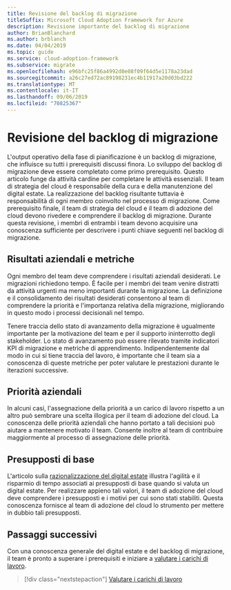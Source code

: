 ```yaml
---
title: Revisione del backlog di migrazione
titleSuffix: Microsoft Cloud Adoption Framework for Azure
description: Revisione importante del backlog di migrazione
author: BrianBlanchard
ms.author: brblanch
ms.date: 04/04/2019
ms.topic: guide
ms.service: cloud-adoption-framework
ms.subservice: migrate
ms.openlocfilehash: e96bfc25f86a4992d0e08f09f64d5e1178a23dad
ms.sourcegitcommit: a26c27ed72ac89198231ec4b11917a20d03bd222
ms.translationtype: MT
ms.contentlocale: it-IT
ms.lasthandoff: 09/06/2019
ms.locfileid: "70825367"
---
```

# <a name="migration-backlog-review"></a>Revisione del backlog di migrazione

L'output operativo della fase di pianificazione è un backlog di migrazione, che influisce su tutti i prerequisiti discussi finora. Lo sviluppo del backlog di migrazione deve essere completato come primo prerequisito. Questo articolo funge da attività cardine per completare le attività essenziali. Il team di strategia del cloud è responsabile della cura e della manutenzione del digital estate. La realizzazione del backlog risultante tuttavia è responsabilità di ogni membro coinvolto nel processo di migrazione. Come prerequisito finale, il team di strategia del cloud e il team di adozione del cloud devono rivedere e comprendere il backlog di migrazione. Durante questa revisione, i membri di entrambi i team devono acquisire una conoscenza sufficiente per descrivere i punti chiave seguenti nel backlog di migrazione.

## <a name="business-outcomes-and-metrics"></a>Risultati aziendali e metriche

Ogni membro del team deve comprendere i risultati aziendali desiderati. Le migrazioni richiedono tempo. È facile per i membri dei team venire distratti da attività urgenti ma meno importanti durante la migrazione. La definizione e il consolidamento dei risultati desiderati consentono al team di comprendere la priorità e l'importanza relativa della migrazione, migliorando in questo modo i processi decisionali nel tempo.

Tenere traccia dello stato di avanzamento della migrazione è ugualmente importante per la motivazione del team e per il supporto ininterrotto degli stakeholder. Lo stato di avanzamento può essere rilevato tramite indicatori KPI di migrazione e metriche di apprendimento. Indipendentemente dal modo in cui si tiene traccia del lavoro, è importante che il team sia a conoscenza di queste metriche per poter valutare le prestazioni durante le iterazioni successive.

## <a name="business-priorities"></a>Priorità aziendali

In alcuni casi, l'assegnazione della priorità a un carico di lavoro rispetto a un altro può sembrare una scelta illogica per il team di adozione del cloud. La conoscenza delle priorità aziendali che hanno portato a tali decisioni può aiutare a mantenere motivato il team. Consente inoltre al team di contribuire maggiormente al processo di assegnazione delle priorità.

## <a name="core-assumptions"></a>Presupposti di base

L'articolo sulla [razionalizzazione del digital estate](../../../digital-estate/rationalize.md) illustra l'agilità e il risparmio di tempo associati ai presupposti di base quando si valuta un digital estate. Per realizzare appieno tali valori, il team di adozione del cloud deve comprendere i presupposti e i motivi per cui sono stati stabiliti. Questa conoscenza fornisce al team di adozione del cloud lo strumento per mettere in dubbio tali presupposti.

## <a name="next-steps"></a>Passaggi successivi

Con una conoscenza generale del digital estate e del backlog di migrazione, il team è pronto a superare i prerequisiti e iniziare a [valutare i carichi di lavoro](../assess/index.md).

> [!div class="nextstepaction"]
> [Valutare i carichi di lavoro](../assess/index.md)
